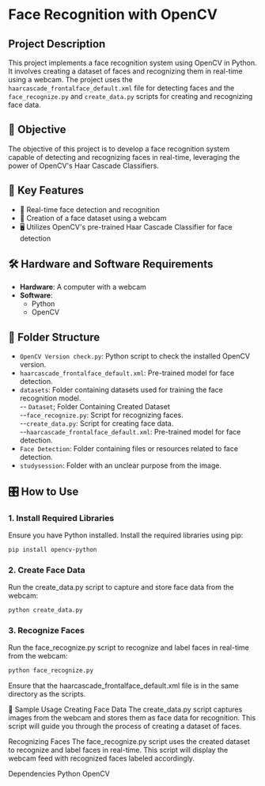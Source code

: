 # Face Recognition with OpenCV

## Project Description

This project implements a face recognition system using OpenCV in Python. It involves creating a dataset of faces and recognizing them in real-time using a webcam. The project uses the `haarcascade_frontalface_default.xml` file for detecting faces and the `face_recognize.py` and `create_data.py` scripts for creating and recognizing face data.

## 🎯 Objective

The objective of this project is to develop a face recognition system capable of detecting and recognizing faces in real-time, leveraging the power of OpenCV's Haar Cascade Classifiers.

## 🔑 Key Features

- 📸 Real-time face detection and recognition
- 📂 Creation of a face dataset using a webcam
- 🖥️ Utilizes OpenCV's pre-trained Haar Cascade Classifier for face detection

## 🛠️ Hardware and Software Requirements

- **Hardware**: A computer with a webcam
- **Software**: 
  - Python
  - OpenCV

## 📁 Folder Structure

- `OpenCV Version check.py`: Python script to check the installed OpenCV version.
- `haarcascade_frontalface_default.xml`: Pre-trained model for face detection.
- `datasets`: Folder containing datasets used for training the face recognition model.\
 -- `Dataset`; Folder Containing Created Dataset\
 --`face_recognize.py`: Script for recognizing faces.\
 --`create_data.py`: Script for creating face data.\
 --`haarcascade_frontalface_default.xml`: Pre-trained model for face detection.
- `Face Detection`: Folder containing files or resources related to face detection.
- `studysession`: Folder with an unclear purpose from the image.

## 🎛️ How to Use

### 1. Install Required Libraries

Ensure you have Python installed. Install the required libraries using pip:

```bash
pip install opencv-python
```

### 2. Create Face Data
Run the create_data.py script to capture and store face data from the webcam:

```bash
python create_data.py
```

### 3. Recognize Faces
Run the face_recognize.py script to recognize and label faces in real-time from the webcam:

```bash
python face_recognize.py
```

Ensure that the haarcascade_frontalface_default.xml file is in the same directory as the scripts.

📸 Sample Usage
Creating Face Data
The create_data.py script captures images from the webcam and stores them as face data for recognition. This script will guide you through the process of creating a dataset of faces.

Recognizing Faces
The face_recognize.py script uses the created dataset to recognize and label faces in real-time. This script will display the webcam feed with recognized faces labeled accordingly.

Dependencies
Python
OpenCV
